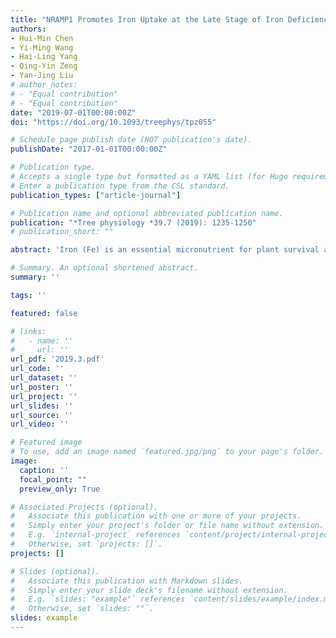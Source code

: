 ```yaml
---
title: "NRAMP1 Promotes Iron Uptake at the Late Stage of Iron Deficiency in Poplars"
authors:
- Hui-Min Chen
- Yi-Ming Wang
- Hai-Ling Yang
- Qing-Yin Zeng
- Yan-Jing Liu
# author_notes:
# - "Equal contribution"
# - "Equal contribution"
date: "2019-07-01T00:00:00Z"
doi: "https://doi.org/10.1093/treephys/tpz055" 

# Schedule page publish date (NOT publication's date).
publishDate: "2017-01-01T00:00:00Z"

# Publication type.
# Accepts a single type but formatted as a YAML list (for Hugo requirements).
# Enter a publication type from the CSL standard.
publication_types: ["article-journal"]

# Publication name and optional abbreviated publication name.
publication: "*Tree physiology *39.7 (2019): 1235-1250"
# publication_short: ""

abstract: 'Iron (Fe) is an essential micronutrient for plant survival and proliferation. Plants have evolved complex mechanisms to maintain Fe homeostasis in response to Fe deficiency. In this study, we evaluated the physiological, biochemical and transcriptomic differences between poplars grown under Fe-sufficient and Fe-deficient conditions to elucidate the mechanistic responses of poplars to Fe deficiency. Our results revealed that chlorophyll synthesis and photosynthesis were inhibited under Fe-deficient conditions. The inhibition of these pathways caused chlorosis and reduced shoot growth. Although both photosynthetic systems (PSI and PSII) were inhibited under Fe limitation, PSI was affected more severely and earlier than PSII. Fe deficiency also promoted root growth and increased the accumulation of divalent metal ions in roots. IRT1 and NRAMP1 are both Fe2+ transporters for iron uptake in Arabidopsis. In this study, however, only NRAMP1 was induced to promote Fe2+ uptake in roots at the late stage of Fe deficiency response. It indicated that NRAMP1, rather than the more well-known IRT1, might be a major Fe2+ transporter at the late stage of Fe-deficiency in poplars.'

# Summary. An optional shortened abstract.
summary: ''

tags: ''

featured: false

# links:
#   - name: ''
#     url: ''
url_pdf: '2019.3.pdf'
url_code: ''
url_dataset: ''
url_poster: ''
url_project: ''
url_slides: ''
url_source: ''
url_video: ''

# Featured image
# To use, add an image named `featured.jpg/png` to your page's folder. 
image:
  caption: ''
  focal_point: ""
  preview_only: True

# Associated Projects (optional).
#   Associate this publication with one or more of your projects.
#   Simply enter your project's folder or file name without extension.
#   E.g. `internal-project` references `content/project/internal-project/index.md`.
#   Otherwise, set `projects: []`.
projects: []

# Slides (optional).
#   Associate this publication with Markdown slides.
#   Simply enter your slide deck's filename without extension.
#   E.g. `slides: "example"` references `content/slides/example/index.md`.
#   Otherwise, set `slides: ""`.
slides: example
---
```



